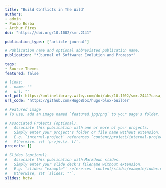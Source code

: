 ```yaml
---
title: "Build Conflicts in The Wild"
authors:
- admin
- Paulo Borba
- Arthur Pires
doi: "https://doi.org/10.1002/smr.2441"

publication_types: ["article-journal"]

# Publication name and optional abbreviated publication name.
publication: "*Journal of Software: Evolution and Process*"

tags:
- Source Themes
featured: false

# links:
# - name: ""
#   url: ""
url_pdf: https://onlinelibrary.wiley.com/doi/abs/10.1002/smr.2441?casa_token=_HGXugHUmaoAAAAA:lOgAigm5sTfHWxt-hyfC_5Kij8GZZ7JP8W0NDgm14TrIT4NR_mrUG9nj77Xya5rHRnASrgLC_ejJSsY
url_code: 'https://github.com/HugoBlox/hugo-blox-builder'

# Featured image
# To use, add an image named `featured.jpg/png` to your page's folder. 

# Associated Projects (optional).
#   Associate this publication with one or more of your projects.
#   Simply enter your project's folder or file name without extension.
#   E.g. `internal-project` references `content/project/internal-project/index.md`.
#   Otherwise, set `projects: []`.
projects: []

# Slides (optional).
#   Associate this publication with Markdown slides.
#   Simply enter your slide deck's filename without extension.
#   E.g. `slides: "example"` references `content/slides/example/index.md`.
#   Otherwise, set `slides: ""`.
slides: bctw
---
```

